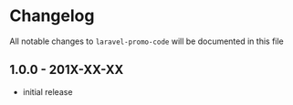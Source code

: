 # Changelog

All notable changes to `laravel-promo-code` will be documented in this file

## 1.0.0 - 201X-XX-XX

- initial release
